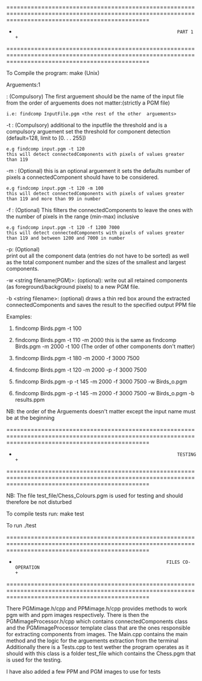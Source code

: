 =====================================================================================================================================================
+                                                                 PART 1                                                                            +
=====================================================================================================================================================

To Compile the program:
    make  (Unix)

Arguements:1

<string filename>:
    (Compulsory)
    The first arguement should be the name of the input file
    from the order of arguements  does not matter:(strictly a PGM file)

    i.e: findcomp InputFile.pgm <the rest of the other  arguements>

-t <int>:
    (Compulsory)
    additional to the inputfile  the threshold and is a compulsory arguement
    set the threshold for component detection (default=128, limit to [0. . . 255]) 

    e.g findcomp input.pgm -t 120
    this will detect connectedComponents with pixels of values greater than 119

-m <int>: 
    (Optional)
    this is an optional arguement it sets the defaults number of pixels a connectedComponent should
    have to be considered.

    e.g findcomp input.pgm -t 120 -m 100
    this will detect connectedComponents with pixels of values greater than 119 and more than 99 in number

-f <int min> <int max> :
    (Optional)
    This filters the connectedComponents to leave the ones with the number of pixels in the range
    (min-max) inclusive

    e.g findcomp input.pgm -t 120 -f 1200 7000
    this will detect connectedComponents with pixels of values greater than 119 and between 1200 and 7000 in number

-p:
    (Optional)   
    print out all the component data (entries do not have to be sorted) as well as the total 
    component number and the sizes of the smallest and largest components.

-w <string filename(PGM)>:
    (optional):
    write out all retained components (as foreground/background pixels) to a new PGM file.  

-b <string filename<PPM>>:
    (optional)
    draws a thin red box around the extracted connectedComponents and saves the result
    to the specified output PPM file

Examples:

1. findcomp Birds.pgm -t 100

2. findcomp Birds.pgm -t 110 -m 2000
   this is the same as findcomp Birds.pgm -m 2000 -t 100 (The order of other components don't matter)

3. findcomp Birds.pgm -t 180 -m 2000 -f 3000 7500

4. findcomp Birds.pgm -t 120 -m 2000  -p -f 3000 7500

5. findcomp Birds.pgm -p -t 145 -m 2000 -f 3000 7500 -w Birds_o.pgm

6. findcomp Birds.pgm -p -t 145 -m 2000 -f 3000 7500 -w Birds_o.pgm -b results.ppm

NB: the order of the Arguements doesn't matter except the input name must be at the beginning


=====================================================================================================================================================
+                                                                 TESTING                                                                           +
=====================================================================================================================================================

NB: The file test_file/Chess_Colours.pgm is used for testing and should therefore be not disturbed

To compile tests run:
    make test

To run ./test

=====================================================================================================================================================
+                                                             FILES CO-OPERATION                                                                    +
=====================================================================================================================================================

There PGMimage.h/cpp and PPMimage.h/cpp provides methods to work pgm with and ppm images respectively.
There is then the PGMimageProcessor.h/cpp which contains connectedComponents class and the PGMimageProcessor template class that are the ones 
responsible for extracting components from images. The Main.cpp contains the main method and the logic for the arguements extraction from the terminal
Additionally there is a Tests.cpp to test wether the program operates as it should with this class is a folder test_file which contains the Chess.pgm that
is used for the testing.

I have also added a few PPM and PGM images to use for tests
